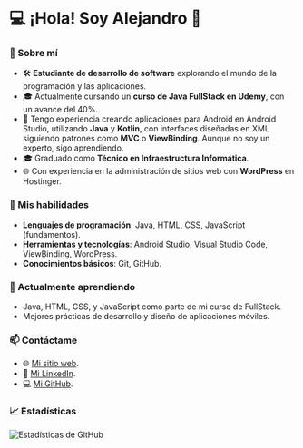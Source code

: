 # 💻 ¡Hola! Soy Alejandro 👋

### 🌟 Sobre mí

- 🛠️ **Estudiante de desarrollo de software** explorando el mundo de la programación y las aplicaciones.
- 🎓 Actualmente cursando un **curso de Java FullStack en Udemy**, con un avance del 40%.
- 📱 Tengo experiencia creando aplicaciones para Android en Android Studio, utilizando **Java** y **Kotlin**, con interfaces diseñadas en XML siguiendo patrones como **MVC** o **ViewBinding**. Aunque no soy un experto, sigo aprendiendo.
- 🎓 Graduado como **Técnico en Infraestructura Informática**.
- 🌐 Con experiencia en la administración de sitios web con **WordPress** en Hostinger.

### 🚀 Mis habilidades

- **Lenguajes de programación**: Java, HTML, CSS, JavaScript (fundamentos).
- **Herramientas y tecnologías**: Android Studio, Visual Studio Code, ViewBinding, WordPress.
- **Conocimientos básicos**: Git, GitHub.

### 🌱 Actualmente aprendiendo

- Java, HTML, CSS, y JavaScript como parte de mi curso de FullStack.
- Mejores prácticas de desarrollo y diseño de aplicaciones móviles.

### 📫 Contáctame

- 🌐 [Mi sitio web](https://xdev-arg.web.app/).
- 💼 [Mi LinkedIn](https://linkedin.com/in/alejandrohar).
- 💻 [Mi GitHub](https://github.com/alejandrohar).

### 📈 Estadísticas

![Estadísticas de GitHub](https://github-readme-stats.vercel.app/api?username=alejandroHAR&show_icons=true&theme=radical)

